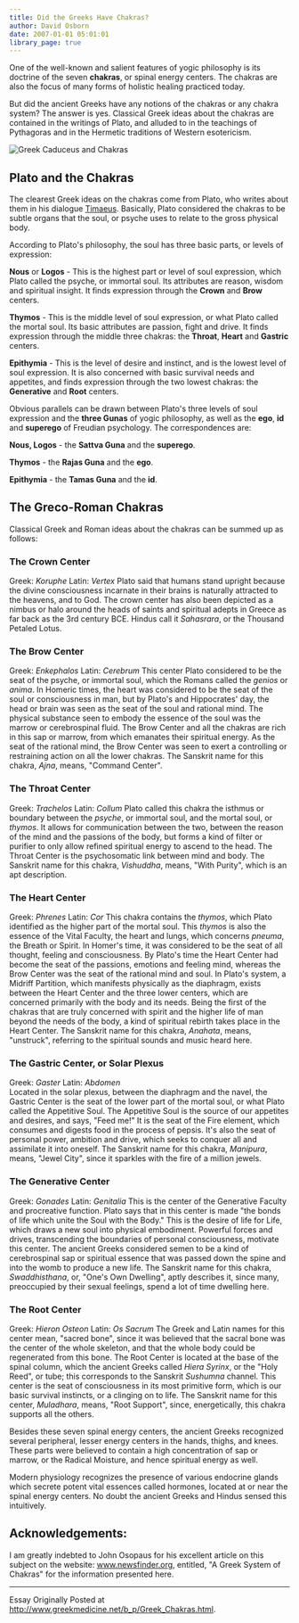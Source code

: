 ```yaml
---
title: Did the Greeks Have Chakras?
author: David Osborn
date: 2007-01-01 05:01:01
library_page: true
---
```

 

One of the well-known and salient features of yogic philosophy is its doctrine of the seven **chakras**, or spinal energy centers.  The chakras are also the focus of many forms of holistic healing practiced today. 

But did the ancient Greeks have any notions of the chakras or any chakra system?  The answer is yes.  Classical Greek ideas about the chakras are contained in the writings of Plato, and alluded to in the teachings of Pythagoras and in the Hermetic traditions of Western esotericism.

![Greek Caduceus and Chakras](http://www.greekmedicine.net/images/chakras-caduceus.jpg)

## Plato and the Chakras

The clearest Greek ideas on the chakras come from Plato, who writes about them in his dialogue <ins>Timaeus</ins>.  Basically, Plato considered the chakras to be subtle organs that the soul, or psyche uses to relate to the gross physical body. 

According to Plato's philosophy, the soul has three basic parts, or levels of expression:

**Nous** or **Logos** - This is the highest part or level of soul expression, which Plato called the psyche, or immortal soul.  Its attributes are reason, wisdom and spiritual insight. It finds expression through the **Crown** and **Brow** centers.

**Thymos** - This is the middle level of soul expression, or what Plato called the mortal soul.  Its basic attributes are passion, fight and drive.  It finds expression through the middle three chakras: the **Throat**, **Heart** and **Gastric** centers.

**Epithymia** - This is the level of desire and instinct, and is the lowest level of soul expression.  It is also concerned with basic survival needs and appetites, and finds expression through the two lowest chakras: the **Generative** and **Root** centers. 

Obvious parallels can be drawn between Plato's three levels of soul expression and the **three Gunas** of yogic philosophy, as well as the **ego**, **id** and **superego** of Freudian psychology.  The correspondences are:

**Nous, Logos** - the **Sattva Guna** and the **superego**.

**Thymos** - the **Rajas Guna** and the **ego**.

**Epithymia** - the **Tamas Guna** and the **id**.

## The Greco-Roman Chakras

Classical Greek and Roman ideas about the chakras can be summed up as follows:

### The Crown Center

Greek:  *Koruphe*   Latin:  *Vertex*
Plato said that humans stand upright because the divine consciousness incarnate in their brains is naturally attracted to the heavens, and to God.  The crown center has also been depicted as a nimbus or halo around the heads of saints and spiritual adepts in Greece as far back as the 3rd century BCE.  Hindus call it *Sahasrara*, or the Thousand Petaled Lotus.

### The Brow Center

Greek:  *Enkephalos*   Latin:  *Cerebrum*
This center Plato considered to be the seat of the psyche, or immortal soul, which the Romans called the *genios* or *anima*.  In Homeric times, the heart was considered to be the seat of the soul or consciousness in man, but by Plato's and Hippocrates' day, the head or brain was seen as the seat of the soul and rational mind.  The physical substance seen to embody the essence of the soul was the marrow or cerebrospinal fluid.  The Brow Center and all the chakras are rich in this sap or marrow, from which emanates their spiritual energy.  As the seat of the rational mind, the Brow Center was seen to exert a controlling or restraining action on all the lower chakras.  The Sanskrit name for this chakra, *Ajna*, means, "Command Center".

### The Throat Center

Greek:  *Trachelos*   Latin:  *Collum*
Plato called this chakra the isthmus or boundary between the *psyche*, or immortal soul, and the mortal soul, or *thymos*.  It allows for communication between the two, between the reason of the mind and the passions of the body, but forms a kind of filter or purifier to only allow refined spiritual energy to ascend to the head.  The Throat Center is the psychosomatic link between mind and body.  The Sanskrit name for this chakra, *Vishuddha*, means, "With Purity", which is an apt description.

### The Heart Center

Greek:  *Phrenes*   Latin:  *Cor*
This chakra contains the *thymos*, which Plato identified as the higher part of the mortal soul.  This *thymos* is also the essence of the Vital Faculty, the heart and lungs, which concerns *pneuma*, the Breath or Spirit.  In Homer's time, it was considered to be the seat of all thought, feeling and consciousness.  By Plato's time the Heart Center had become the seat of the passions, emotions and feeling mind, whereas the Brow Center was the seat of the rational mind and soul.  In Plato's system, a Midriff Partition, which manifests physically as the diaphragm, exists between the Heart Center and the three lower centers, which are concerned primarily with the body and its needs.  Being the first of the chakras that are truly concerned with spirit and the higher life of man beyond the needs of the body, a kind of spiritual rebirth takes place in the Heart Center.  The Sanskrit name for this chakra, *Anahata*, means, "unstruck", referring to the spiritual sounds and music heard here. 

 
### The Gastric Center, or Solar Plexus

Greek:  *Gaster*   Latin:  *Abdomen*  
Located in the solar plexus, between the diaphragm and the navel, the Gastric Center is the seat of the lower part of the mortal soul, or what Plato called the Appetitive Soul.  The Appetitive Soul is the source of our appetites and desires, and says, "Feed me!"  It is the seat of the Fire element, which consumes and digests food in the process of pepsis.  It's also the seat of personal power, ambition and drive, which seeks to conquer all and assimilate it into oneself.  The Sanskrit name for this chakra, *Manipura*, means, "Jewel City", since it sparkles with the fire of a million jewels. 

### The Generative Center

Greek:  *Gonades*   Latin:  *Genitalia*
This is the center of the Generative Faculty and procreative function.  Plato says that in this center is made "the bonds of life which unite the Soul with the Body."  This is the desire of life for Life, which draws a new soul into physical embodiment.  Powerful forces and drives, transcending the boundaries of personal consciousness, motivate this center.  The ancient Greeks considered semen to be a kind of cerebrospinal sap or spiritual essence that was passed down the spine and into the womb to produce a new life.  The Sanskrit name for this chakra, *Swaddhisthana*, or, "One's Own Dwelling", aptly describes it, since many, preoccupied by their sexual feelings, spend a lot of time dwelling here.

### The Root Center

Greek:  *Hieron Osteon*   Latin:  *Os Sacrum*
The Greek and Latin names for this center mean, "sacred bone", since it was believed that the sacral bone was the center of the whole skeleton, and that the whole body could be regenerated from this bone.  The Root Center is located at the base of the spinal column, which the ancient Greeks called *Hiera Syrinx*,  or the "Holy Reed", or tube; this corresponds to the Sanskrit *Sushumna* channel.  This center is the seat of consciousness in its most primitive form, which is our basic survival instincts, or a clinging on to life.  The Sanskrit name for this center, *Muladhara*, means, "Root Support", since, energetically, this chakra supports all the others. 

Besides these seven spinal energy centers, the ancient Greeks recognized several peripheral, lesser energy centers in the hands, thighs, and knees.  These parts were believed to contain a high concentration of sap or marrow, or the Radical Moisture, and hence spiritual energy as well.

Modern physiology recognizes the presence of various endocrine glands which secrete potent vital essences called hormones, located at or near the spinal energy centers.  No doubt the ancient Greeks and Hindus sensed this intuitively. 

## Acknowledgements:

I am greatly indebted to John Osopaus for his excellent article on this subject on the website:  www.newsfinder.org, entitled, "A Greek System of Chakras" for the information presented here.

<hr>

Essay Originally Posted at http://www.greekmedicine.net/b_p/Greek_Chakras.html.